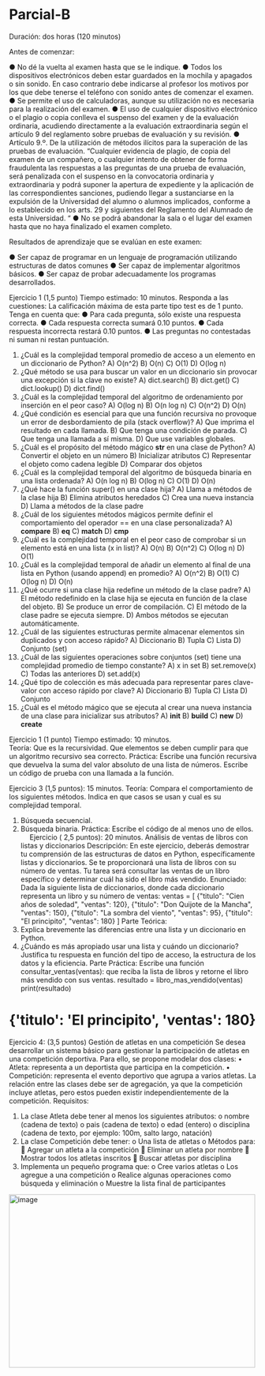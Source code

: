 # Parcial-B

Duración:    dos horas (120 minutos)

Antes de comenzar:

●	No dé la vuelta al examen hasta que se le indique. 
●	Todos los dispositivos electrónicos deben estar guardados en la mochila y apagados o sin sonido. En caso contrario debe indicarse al profesor los motivos por los que debe tenerse el teléfono con sonido antes de comenzar el examen. 
●	Se permite el uso de calculadoras, aunque su utilización no es necesaria para la realización del examen. 
●	El uso de cualquier dispositivo electrónico o el plagio o copia conlleva el suspenso del examen y de la evaluación ordinaria, acudiendo directamente a la evaluación extraordinaria según el artículo 9 del reglamento sobre pruebas de evaluación y su revisión.
●	Artículo  9.º.  De  la  utilización  de  métodos  ilícitos  para  la  superación  de  las  pruebas  de  evaluación. “Cualquier evidencia de plagio,  de copia del examen de un compañero, o cualquier intento de  obtener  de  forma  fraudulenta  las  respuestas  a  las  preguntas  de  una  prueba  de  evaluación, será penalizada con el suspenso en la convocatoria ordinaria y extraordinaria y podrá suponer la apertura de expediente y la aplicación de las  correspondientes  sanciones,  pudiendo  llegar  a  sustanciarse  en  la  expulsión  de  la  Universidad del alumno o alumnos implicados,  conforme a lo establecido en los arts. 29 y siguientes del Reglamento del Alumnado de esta Universidad. “
●	No se podrá abandonar la sala o el lugar del examen hasta que no haya finalizado el examen completo.


Resultados de aprendizaje que se evalúan en este examen:

●	Ser capaz de programar en un lenguaje de programación utilizando estructuras de datos comunes 
●	Ser capaz de implementar algoritmos básicos. 
●	Ser capaz de probar adecuadamente los programas desarrollados. 
 
Ejercicio 1 (1,5 punto) Tiempo estimado: 10 minutos. Responda a las cuestiones:
La calificación máxima de esta parte tipo test es de 1 punto. Tenga en cuenta que:
●	Para cada pregunta, sólo existe una respuesta correcta.
●	Cada respuesta correcta sumará 0.10 puntos.
●	Cada respuesta incorrecta restará 0.10 puntos.
●	Las preguntas no contestadas ni suman ni restan puntuación.

1.	¿Cuál es la complejidad temporal promedio de acceso a un elemento en un diccionario de Python?
A) O(n^2)
B) O(n)
C) O(1)
D) O(log n) 
2.	¿Qué método se usa para buscar un valor en un diccionario sin provocar una excepción si la clave no existe?
A) dict.search()
B) dict.get()
C) dict.lookup()
D) dict.find() 
3.	¿Cuál es la complejidad temporal del algoritmo de ordenamiento por inserción en el peor caso?
A) O(log n)
B) O(n log n)
C) O(n^2)
D) O(n) 
4.	¿Qué condición es esencial para que una función recursiva no provoque un error de desbordamiento de pila (stack overflow)?
A) Que imprima el resultado en cada llamada.
B) Que tenga una condición de parada.
C) Que tenga una llamada a sí misma.
D) Que use variables globales. 
5.	¿Cuál es el propósito del método mágico __str__ en una clase de Python?
A) Convertir el objeto en un número
B) Inicializar atributos
C) Representar el objeto como cadena legible
D) Comparar dos objetos 
6.	¿Cuál es la complejidad temporal del algoritmo de búsqueda binaria en una lista ordenada?
A) O(n log n)
B) O(log n)
C) O(1)
D) O(n) 
7.	¿Qué hace la función super() en una clase hija?
A) Llama a métodos de la clase hija
B) Elimina atributos heredados
C) Crea una nueva instancia
D) Llama a métodos de la clase padre 
8.	¿Cuál de los siguientes métodos mágicos permite definir el comportamiento del operador == en una clase personalizada?
A) __compare__
B) __eq__
C) __match__
D) __cmp__ 
9.	¿Cuál es la complejidad temporal en el peor caso de comprobar si un elemento está en una lista (x in list)?
A) O(n)
B) O(n^2)
C) O(log n)
D) O(1) 
10.	¿Cuál es la complejidad temporal de añadir un elemento al final de una lista en Python (usando append) en promedio?
A) O(n^2)
B) O(1)
C) O(log n)
D) O(n) 
11.	¿Qué ocurre si una clase hija redefine un método de la clase padre?
A) El método redefinido en la clase hija se ejecuta en función de la clase del objeto.
B) Se produce un error de compilación.
C) El método de la clase padre se ejecuta siempre.
D) Ambos métodos se ejecutan automáticamente. 
12.	¿Cuál de las siguientes estructuras permite almacenar elementos sin duplicados y con acceso rápido?
A) Diccionario
B) Tupla
C) Lista
D) Conjunto (set) 
13.	¿Cuál de las siguientes operaciones sobre conjuntos (set) tiene una complejidad promedio de tiempo constante?
A) x in set
B) set.remove(x)
C) Todas las anteriores
D) set.add(x) 
14.	¿Qué tipo de colección es más adecuada para representar pares clave-valor con acceso rápido por clave?
A) Diccionario
B) Tupla
C) Lista
D) Conjunto 
15.	¿Cuál es el método mágico que se ejecuta al crear una nueva instancia de una clase para inicializar sus atributos?
A) __init__
B) __build__
C) __new__
D) __create__ 
 
Ejercicio 1 (1 punto) Tiempo estimado: 10 minutos.  
Teoría: Que es la recursividad. Que elementos se deben cumplir para que un algoritmo recursivo sea correcto.
Práctica: Escribe una función recursiva que devuelva la suma del valor absoluto de una lista de números. Escribe un código de prueba con una llamada a la función.
 
Ejercicio 3 (1,5 puntos): 15 minutos. 
Teoría: Compara el comportamiento de los siguientes métodos. Indica en que casos se usan y cual es su complejidad temporal. 
1.	Búsqueda secuencial.
2.	Búsqueda binaria.
Práctica: Escribe el código de al menos uno de ellos.
 
Ejercicio  ( 2,5 puntos): 20 minutos. Análisis de ventas de libros con listas y diccionarios
Descripción:
En este ejercicio, deberás demostrar tu comprensión de las estructuras de datos en Python, específicamente listas y diccionarios. Se te proporcionará una lista de libros con su número de ventas. Tu tarea será consultar las ventas de un libro específico y determinar cuál ha sido el libro más vendido.
Enunciado:
Dada la siguiente lista de diccionarios, donde cada diccionario representa un libro y su número de ventas:
ventas = [
    {"titulo": "Cien años de soledad", "ventas": 120},
    {"titulo": "Don Quijote de la Mancha", "ventas": 150},
    {"titulo": "La sombra del viento", "ventas": 95},
    {"titulo": "El principito", "ventas": 180}
]
Parte Teórica:
1. Explica brevemente las diferencias entre una lista y un diccionario en Python.
2. ¿Cuándo es más apropiado usar una lista y cuándo un diccionario? Justifica tu respuesta en función del tipo de acceso, la estructura de los datos y la eficiencia.
Parte Práctica:
Escribe una función consultar_ventas(ventas): que reciba la lista de libros y retorne el libro más vendido con sus ventas.
resultado = libro_mas_vendido(ventas)
print(resultado)
# {'titulo': 'El principito', 'ventas': 180}


































 
Ejercicio 4: (3,5 puntos) Gestión de atletas en una competición
Se desea desarrollar un sistema básico para gestionar la participación de atletas en una competición deportiva.
Para ello, se propone modelar dos clases:
•	Atleta: representa a un deportista que participa en la competición.
•	Competición: representa el evento deportivo que agrupa a varios atletas.
La relación entre las clases debe ser de agregación, ya que la competición incluye atletas, pero estos pueden existir independientemente de la competición.
Requisitos:
1.	La clase Atleta debe tener al menos los siguientes atributos:
o	nombre (cadena de texto)
o	pais (cadena de texto)
o	edad (entero)
o	disciplina (cadena de texto, por ejemplo: 100m, salto largo, natación)
2.	La clase Competición debe tener:
o	Una lista de atletas
o	Métodos para: 
	Agregar un atleta a la competición
	Eliminar un atleta por nombre
	Mostrar todos los atletas inscritos
	Buscar atletas por disciplina
3.	Implementa un pequeño programa que:
o	Cree varios atletas
o	Los agregue a una competición
o	Realice algunas operaciones como búsqueda y eliminación
o	Muestre la lista final de participantes
 

<img width="499" height="351" alt="image" src="https://github.com/user-attachments/assets/35e2d7b1-0815-4337-ba46-f53b0a785780" />
